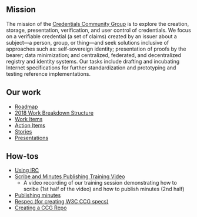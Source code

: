## Mission
The mission of the [Credentials Community Group](https://www.w3.org/community/credentials) is to explore the creation, storage, presentation, verification, and user control of credentials. We focus on a verifiable credential (a set of claims) created by an issuer about a subject—a person, group, or thing—and seek solutions inclusive of approaches such as: self-sovereign identity; presentation of proofs by the bearer; data minimization; and centralized, federated, and decentralized registry and identity systems. Our tasks include drafting and incubating Internet specifications for further standardization and prototyping and testing reference implementations.

## Our work

- [Roadmap](roadmap/)
- [2018 Work Breakdown Structure](Credentials-Community-Group-2018-WBS.png)
- [Work Items](https://w3c-ccg.github.io/community/work_items.html)
- [Action Items](https://github.com/w3c-ccg/community/issues?q=is%3Aopen+is%3Aissue+label%3A%22action+item%22)   
- [Stories](stories/)
- [Presentations](presentations/)

## How-tos

- [Using IRC](irc_ref.md)
- [Scribe and Minutes Publishing Training Video](https://www.youtube.com/watch?v=0Sn7co2eSCo&t=1s)
  - A video recording of our training session demonstrating how to scribe (1st half of the video) and how to publish minutes (2nd half) 
- [Publishing minutes](publish.md)
- [Respec (for creating W3C CCG specs)](respec.md)
- [Creating a CCG Repo](create_repo.md)

